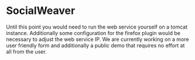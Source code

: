SocialWeaver
============

Until this point you would need to run the web service yourself on a tomcat instance. Additionally some configuration for the firefox plugin would be necessary to adjust the web service IP. We are currently working on a more user friendly form and additionally a public demo that requires no effort at all from the user.

